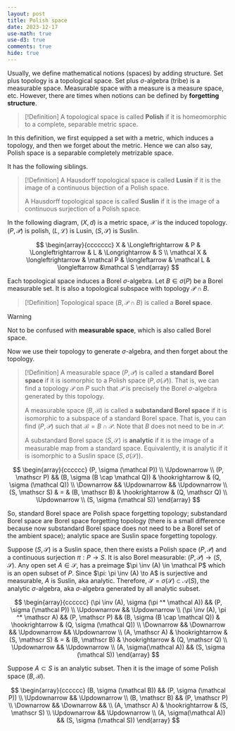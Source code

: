 ```yaml
---
layout: post
title: Polish space
date: 2023-12-17
use-math: true
use-d3: true
comments: true
hide: true
---
```

Usually, we define mathematical notions (spaces) by adding structure. Set plus topology is a topological space. Set plus $\sigma$-algebra (tribe) is a measurable space. Measurable space with a measure is a measure space, etc. However, there are times when notions can be defined by **forgetting structure**. 

> [!Definition]
> A topological space is called **Polish** if it is homeomorphic to a complete, separable metric space.

In this definition, we first equipped a set with a metric, which induces a topology, and then we forget about the metric. Hence we can also say, Polish space is a separable completely metrizable space.

It has the following siblings.

> [!Definition]
> A Hausdorff topological space is called **Lusin** if it is the image of a continuous bijection of a Polish space.
> 
> A Hausdorff topological space is called **Suslin** if it is the image of a continuous surjection of a Polish space.

In the following diagram, $(X, d)$ is a metric space, $\mathcal X$ is the induced topology. $(P, \mathcal P)$ is polish, $(L, \mathcal L)$ is Lusin, $(S, \mathcal S)$ is Suslin.

$$
\begin{array}{ccccccc}
	X & \Longleftrightarrow & P & \Longleftrightarrow & L & \Longrightarrow & S \\
	\mathcal X & \longleftrightarrow & \mathcal P & \longleftarrow & \mathcal L & \longleftarrow &\mathcal S
\end{array}
$$

Each topological space induces a Borel $\sigma$-algebra. Let $B \in \sigma (P)$ be a Borel measurable set. It is also a topological subspace with topology $\mathcal P \cap B$. 

> [!Definition]
> Topological space $(B, \mathcal P \cap B)$ is called a **Borel space**. 

>[!Warning]
>Not to be confused with **measurable space**, which is also called Borel space.

Now we use their topology to generate $\sigma$-algebra, and then forget about the topology.

>[!Definition]
>A measurable space $(P, \mathscr P)$ is called a **standard Borel space** if it is isomorphic to a Polish space $(P, \sigma (\mathcal P))$. That is, we can find a topology $\mathcal P$ on $P$ such that $\mathscr P$ is precisely the Borel $\sigma$-algebra generated by this topology.
>
>A measurable space $(B, \mathscr B)$ is called a **substandard Borel space** if it is isomorphic to a subspace of a standard Borel space. That is, you can find $(P, \mathscr P)$ such that $\mathscr B = B \cap \mathscr P$. Note that $B$ does not need to be in $\mathscr P$.
>
>A substandard Borel space $(S, \mathscr S)$ is **analytic** if it is the image of a measurable map from a standard space. Equivalently, it is analytic if it is isomorphic to a Suslin space $(S, \sigma (\mathcal S))$.

$$
\begin{array}{cccccc}
	(P, \sigma (\mathcal P)) \\
	\Updownarrow \\
	(P, \mathscr P) && (B, \sigma (B \cap \mathcal Q)) & \hookrightarrow & (Q, \sigma (\mathcal Q)) \\
	\Downarrow && \Updownarrow && \Updownarrow \\
	(S, \mathscr S) & = & (B, \mathscr B) & \hookrightarrow & (Q, \mathscr Q) \\
	\Updownarrow \\
	(S, \sigma (\mathcal S))
\end{array}
$$

So, standard Borel space are Polish space forgetting topology; substandard Borel space are Borel space forgetting topology (there is a small difference because now substandard Borel space does not need to be a Borel set of the ambient space); analytic space are Suslin space forgetting topology.

Suppose $(S, \mathcal S)$ is a Suslin space, then there exists a Polish space $(P, \mathcal P)$ and a continuous surjection $\pi: P \to S$. It is also Borel measurable: $(P, \mathscr P) \to (S, \mathscr S)$. Any open set $A \in \mathcal S$, has a preimage $\pi \inv (A) \in \mathcal P$ which is an open subset of $P$. Since $\pi: \pi \inv (A) \to A$ is surjective and measurable, $A$ is Suslin, aka analytic. Therefore, $\mathscr S = \sigma (\mathcal S) \subset \mathcal A (S)$, the analytic $\sigma$-algebra, aka $\sigma$-algebra generated by all analytic subset.

$$
\begin{array}{cccccc}
	(\pi \inv (A), \sigma (\pi ^* \mathcal A)) && (P, \sigma (\mathcal P)) \\
	\Updownarrow && \Updownarrow \\
	(\pi \inv (A), \pi ^* \mathscr A) && (P, \mathscr P) && (B, \sigma (B \cap \mathcal Q)) & \hookrightarrow & (Q, \sigma (\mathcal Q)) \\
	\Downarrow && \Downarrow && \Updownarrow && \Updownarrow \\
	(A, \mathscr A) & \hookrightarrow & (S, \mathscr S) & = & (B, \mathscr B) & \hookrightarrow & (Q, \mathscr Q) \\
	\Updownarrow && \Updownarrow \\
	(A, \sigma(\mathcal A)) && (S, \sigma (\mathcal S))
\end{array}
$$


Suppose $A \subset S$ is an analytic subset. Then it is the image of some Polish space $(B, \mathcal B)$. 

$$
\begin{array}{cccccc}
	(B, \sigma (\mathcal B)) && (P, \sigma (\mathcal P)) \\
	\Updownarrow && \Updownarrow \\
	(B, \mathscr B) && (P, \mathscr P)  \\
	\Downarrow && \Downarrow && \\
	(A, \mathscr A) & \hookrightarrow & (S, \mathscr S)  \\
	\Updownarrow && \Updownarrow \\
	(A, \sigma(\mathcal A)) && (S, \sigma (\mathcal S))
\end{array}
$$